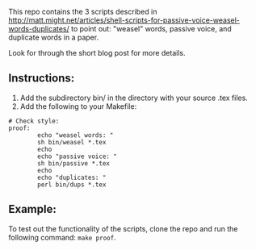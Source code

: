 This repo contains the 3 scripts described in 
http://matt.might.net/articles/shell-scripts-for-passive-voice-weasel-words-duplicates/
to point out: "weasel" words, passive voice, and duplicate words in a paper.

Look for through the short blog post for more details. 

Instructions:
----
1. Add the subdirectory bin/ in the directory with your source .tex files.
1. Add the following to your Makefile:
```
# Check style:
proof:
        echo "weasel words: "
        sh bin/weasel *.tex
        echo
        echo "passive voice: "
        sh bin/passive *.tex
        echo
        echo "duplicates: "
        perl bin/dups *.tex
```

Example:
----
To test out the functionality of the scripts, clone the repo and run the following
command: ```make proof```.
